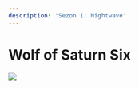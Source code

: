 ```yaml
---
description: 'Sezon 1: Nightwave'
---
```


# Wolf of Saturn Six



![](https://imgbbb.com/images/2020/02/29/66eb64e59870151fe3955e68e84af9f2.png)

